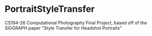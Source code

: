 # PortraitStyleTransfer
CS194-26 Computational Photography Final Project, based off of the SIGGRAPH paper "Style Transfer for Headshot Portraits"
